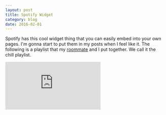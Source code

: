 ```yaml
---
layout: post
title: Spotify Widget
category: blog 
date: 2016-02-01
---
```


Spotify has this cool widget thing that you can easily embed into your own pages. I'm gonna start to put them in my posts when I feel like it. The following is a playlist that my [roommate](http://rusty122.github.io/) and I put together. We call it the chill playlist.

<div class="profile-link">
<iframe src="https://embed.spotify.com/?uri=spotify%3Auser%3A1266550198%3Aplaylist%3A3kGVQV5UelXQL3sq4Kf2ez&view=coverart" class="spotify-play" frameborder="0" allowtransparency="true"></iframe>
</div>